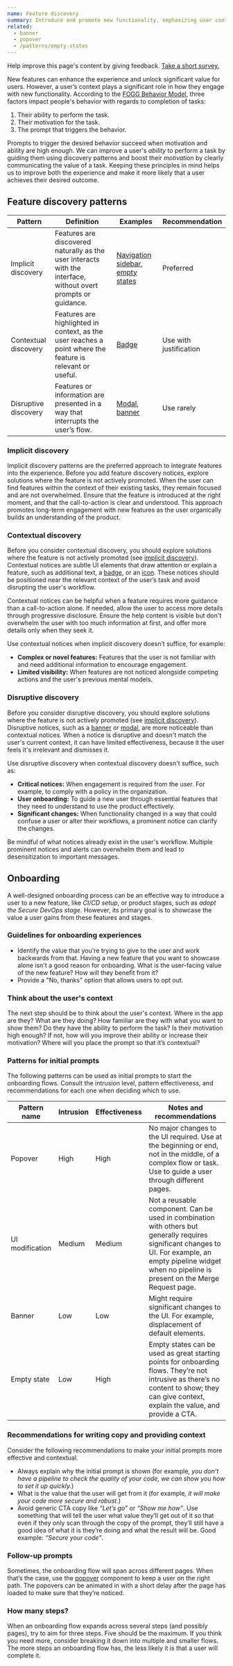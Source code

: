 ```yaml
---
name: Feature discovery
summary: Introduce and promote new functionality, emphasizing user context, motivation, and value to ensure effective adoption.
related:
  - banner
  - popover
  - /patterns/empty-states
---
```


<note>Help improve this page's content by giving feedback. [Take a short survey.](https://docs.google.com/forms/d/e/1FAIpQLSfzGq1myYmQRnXmliyMCnf_a7XJMu729kXoG5SD6exzkmsFhQ/viewform?usp=sf_link)</note>

New features can enhance the experience and unlock significant value for users. However, a user’s context plays a significant role in how they engage with new functionality. According to the [FOGG Behavior Model](https://behaviormodel.org/), three factors impact people's behavior with regards to completion of tasks:

1. Their ability to perform the task.
2. Their motivation for the task.
3. The prompt that triggers the behavior.

Prompts to trigger the desired behavior succeed when motivation and ability are high enough. We can improve a user's _ability_ to perform a task by guiding them using discovery patterns and boost their _motivation_ by clearly communicating the value of a task. Keeping these principles in mind helps us to improve both the experience and make it more likely that a user achieves their desired outcome.

## Feature discovery patterns

| Pattern              | Definition                                                                                                     | Examples                                                                                    | Recommendation         |
| -------------------- | -------------------------------------------------------------------------------------------------------------- | ------------------------------------------------------------------------------------------- | ---------------------- |
| Implicit discovery   | Features are discovered naturally as the user interacts with the interface, without overt prompts or guidance. | [Navigation sidebar](/usability/navigation-sidebar), [empty states](/patterns/empty-states) | Preferred              |
| Contextual discovery | Features are highlighted in context, as the user reaches a point where the feature is relevant or useful.      | [Badge](/components/badge)                                                                  | Use with justification |
| Disruptive discovery | Features or information are presented in a way that interrupts the user’s flow.                                | [Modal](/components/modal), [banner](/components/banner)                                    | Use rarely             |

### Implicit discovery

Implicit discovery patterns are the preferred approach to integrate features into the experience. Before you add feature discovery notices, explore solutions where the feature is not actively promoted. When the user can find features within the context of their existing tasks, they remain focused and are not overwhelmed. Ensure that the feature is introduced at the right moment, and that the call-to-action is clear and understood. This approach promotes long-term engagement with new features as the user organically builds an understanding of the product.

### Contextual discovery

Before you consider contextual discovery, you should explore solutions where the feature is not actively promoted (see [implicit discovery](#implicit-discovery)). Contextual notices are subtle UI elements that draw attention or explain a feature, such as additional text, a [badge](/components/badge), or an [icon](/components/icon). These notices should be positioned near the relevant context of the user’s task and avoid disrupting the user's workflow.

<figure-img alt="Under the button to create a project, a static notice shows that it's also possible to create a project with the command line." label="A static notice informs the user of an alternate way to use the feature." src="/img/create-project.svg"></figure-img>

Contextual notices can be helpful when a feature requires more guidance than a call-to-action alone. If needed, allow the user to access more details through progressive disclosure. Ensure the help content is visible but don't overwhelm the user with too much information at first, and offer more details only when they seek it.

<figure-img alt="A badge with the label 'New' is shown next to a button. When the user hovers on the button, a popover appears and explains the feature." label="Popover is shown upon button hover." src="/img/info-on-hover.svg"></figure-img>

Use contextual notices when implicit discovery doesn’t suffice, for example:

- **Complex or novel features:** Features that the user is not familiar with and need additional information to encourage engagement.
- **Limited visibility:** When features are not noticed alongside competing actions and the user's previous mental models.

### Disruptive discovery

Before you consider disruptive discovery, you should explore solutions where the feature is not actively promoted (see [implicit discovery](#implicit-discovery)). Disruptive notices, such as a [banner](/components/banner) or [modal](/components/modal), are more noticeable than contextual notices. When a notice is disruptive and doesn't match the user's current context, it can have limited effectiveness, because it the user feels it's irrelevant and dismisses it.

<figure-img alt="A banner invites a new user to try GitLab CI, with a call-to-action to try a test template." label="A banner helps a new user onboard to an essential feature." src="/img/feature-discovery-banner.svg"></figure-img>

Use disruptive discovery when contextual discovery doesn't suffice, such as:

- **Critical notices:** When engagement is required from the user. For example, to comply with a policy in the organization.
- **User onboarding:** To guide a new user through essential features that they need to understand to use the product effectively.
- **Significant changes:** When functionality changed in a way that could confuse a user or alter their workflows, a prominent notice can clarify the changes.

Be mindful of what notices already exist in the user's workflow. Multiple prominent notices and alerts can overwhelm them and lead to desensitization to important messages.

## Onboarding

A well-designed onboarding process can be an effective way to introduce a user to a new feature, like _CI/CD setup_, or product stages, such as _adopt the Secure DevOps stage_. However, its primary goal is to showcase the value a user gains from these features and stages.

### Guidelines for onboarding experiences

- Identify the value that you're trying to give to the user and work backwards from that. Having a new feature that you want to showcase alone isn't a good reason for onboarding. What is the user-facing value of the new feature? How will they benefit from it?
- Provide a "No, thanks" option that allows users to opt out.

### Think about the user's context

The next step should be to think about the user's context. Where in the app are they? What are they doing? How familiar are they with what you want to show them? Do they have the ability to perform the task? Is their motivation high enough? If not, how will you improve their ability or increase their motivation? Where will you place the prompt so that it’s contextual?

### Patterns for initial prompts

The following patterns can be used as initial prompts to start the onboarding flows. Consult the intrusion level, pattern effectiveness, and recommendations for each one when deciding which to use.

| Pattern name    | Intrusion | Effectiveness | Notes and recommendations                                                                                                                                                                                       |
| --------------- | --------- | ------------- | --------------------------------------------------------------------------------------------------------------------------------------------------------------------------------------------------------------- |
| Popover         | High      | High          | No major changes to the UI required. Use at the beginning or end, not in the middle, of a complex flow or task. Use to guide a user through different pages.                                                    |
| UI modification | Medium    | Medium        | Not a reusable component. Can be used in combination with others but generally requires significant changes to UI. For example, an empty pipeline widget when no pipeline is present on the Merge Request page. |
| Banner          | Low       | Low           | Might require significant changes to the UI. For example, displacement of default elements.                                                                                                                     |
| Empty state     | Low       | High          | Empty states can be used as great starting points for onboarding flows. They’re not intrusive as there’s no content to show; they can give context, explain the value, and provide a CTA.                       |

### Recommendations for writing copy and providing context

Consider the following recommendations to make your initial prompts more effective and contextual.

- Always explain why the initial prompt is shown (for example, _you don’t have a pipeline to check the quality of your code, we can show you how to set it up quickly._)
- What is the value that the user will get from it (for example, _it will make your code more secure and robust._)
- Avoid generic CTA copy like _“Let’s go”_ or _“Show me how”_. Use something that will tell the user what value they’ll get out of it so that even if they only scan through the copy of the prompt, they’ll still have a good idea of what it is they’re doing and what the result will be. Good example: _“Secure your code”_.

### Follow-up prompts

Sometimes, the onboarding flow will span across different pages. When that’s the case, use the [popover](/components/popover) component to keep a user on the right path. The popovers can be animated in with a short delay after the page has loaded to make sure that they’re noticed.

### How many steps?

When an onboarding flow expands across several steps (and possibly pages), try to aim for three steps. Five should be the maximum. If you think you need more, consider breaking it down into multiple and smaller flows. The more steps an onboarding flow has, the less likely it is that a user will complete it.

